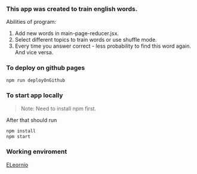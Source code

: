 ### This app was created to train english words.
Abilities of program:
1. Add new words in main-page-reducer.jsx.
2. Select different topics to train words or use shuffle mode.
3. Every time you answer correct - less probability to find this word again. And vice versa.

### To deploy on github pages

```sh
npm run deployOnGithub
```

### To start app locally

> Note: Need to install npm first.

After that should run
```sh
npm install
npm start
```
	
### Working enviroment
[ELeornio](https://antontroyan.github.io/ELeornio/)
	